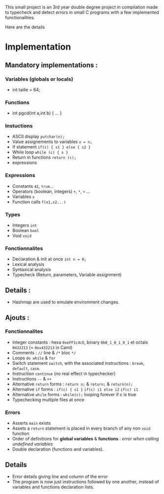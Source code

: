 This small project is an 3rd year double degree project in compilation made to typecheck and detect errors in small C programs with a few implemented functionalities.

Here are the details

# Implementation
## Mandatory implementations :
### Variables (globals or locals)
- int taille = 64;
### Functions 
- int pgcd(int a,int b) { ... }
### Instuctions
- ASCII display `putchar(n);`
- Value assignements to variables `x = n;`
- If statement `if(c) { s1 } else { s2 }`
- While loop `while (c) { s }`
- Return in functions `return (c);`
- expressions
### Expressions
- Constants `42`, `true`... 
- Operators (boolean, integers) `+`, `*`, `<` ... 
- Variables `x` 
- Function calls `f(x1,x2...)` 
### Types
- Integers `int` 
- Boolean `bool` 
- Void `void`	
### Fonctionnalites
- Declaration & init at once `int n = 0;` 
- Lexical analysis
- Syntaxical analysis
- Typecheck (Return, parameters, Variable assignment)
## Details :
- Hashmap are used to emulate environment changes.
## Ajouts :
### Fonctionnalites
- Integer constants : hexa `0xeFF1c4cE`, binary `0b0_1_0_1_0_1` et octals `0432213` (= `0ox432213` in Caml)
- Comments : `//` line & `/*` bloc `*/`
- Loops `do while` & `for`
- Switch statement `switch`, with the associated instructions : `break`, `default`, `case`.
- Instruction `continue` (no real effect in typechecker)
- Instructions `--` & `++` 
- Alternative `return` forms : `return n;` & `return;` & `return(n);`
- Alternative `if` forms : `if(c) { s1 }` `if(c) i1 else i2` `if(c) i1`
- Alternative `while` forms : `while(c);` looping forever if c is true
- Typechecking multiple files at once
### Errors
- Asserts `main` exists
- Assets a `return` statement is placed in every branch of any non `void` function
- Order of definitions for **global variables** & **functions** : *error when calling undefined variables*
- Double declaration (functions and variables).
## Details
- Error details giving line and column of the error
- The program is now just instructions followed by one another, instead of variables and functions declaration lists.
